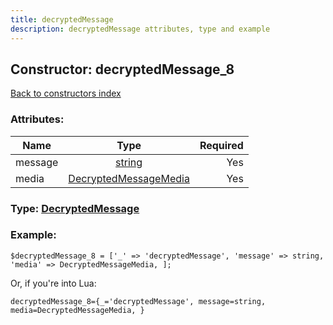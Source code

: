 ```yaml
---
title: decryptedMessage
description: decryptedMessage attributes, type and example
---
```

## Constructor: decryptedMessage\_8  
[Back to constructors index](index.md)



### Attributes:

| Name     |    Type       | Required |
|----------|:-------------:|---------:|
|message|[string](../types/string.md) | Yes|
|media|[DecryptedMessageMedia](../types/DecryptedMessageMedia.md) | Yes|



### Type: [DecryptedMessage](../types/DecryptedMessage.md)


### Example:

```
$decryptedMessage_8 = ['_' => 'decryptedMessage', 'message' => string, 'media' => DecryptedMessageMedia, ];
```  

Or, if you're into Lua:  


```
decryptedMessage_8={_='decryptedMessage', message=string, media=DecryptedMessageMedia, }

```


